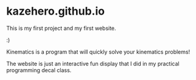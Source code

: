 # kazehero.github.io


This is my first project and my first website. 

:)

Kinematics is a program that will quickly solve your kinematics problems!

The website is just an interactive fun display that I did in my practical programming decal class.

